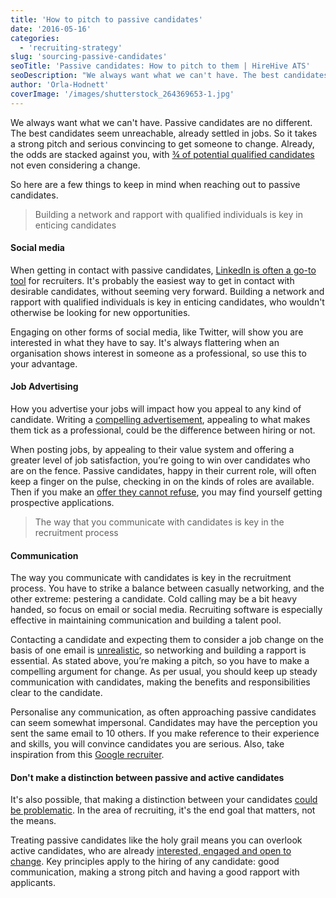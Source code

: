 ```yaml
---
title: 'How to pitch to passive candidates'
date: '2016-05-16'
categories:
  - 'recruiting-strategy'
slug: 'sourcing-passive-candidates'
seoTitle: 'Passive candidates: How to pitch to them | HireHive ATS'
seoDescription: "We always want what we can't have. The best candidates seem unreachable, already settled in jobs. Here is how to pitch to passive candidates!"
author: 'Orla-Hodnett'
coverImage: '/images/shutterstock_264369653-1.jpg'
---
```


We always want what we can't have. Passive candidates are no different. The best candidates seem unreachable, already settled in jobs. So it takes a strong pitch and serious convincing to get someone to change. Already, the odds are stacked against you, with [¾ of potential qualified candidates](https://business.linkedin.com/talent-solutions/blog/2015/06/10-ideas-for-effectively-recruiting-passive-candidates) not even considering a change.

So here are a few things to keep in mind when reaching out to passive candidates.

> Building a network and rapport with qualified individuals is key in enticing candidates

#### **Social media**

When getting in contact with passive candidates, [LinkedIn is often a go-to tool](http://www.eremedia.com/tlnt/why-linkedin-could-be-your-1-source-for-quality-passive-candidates/) for recruiters. It's probably the easiest way to get in contact with desirable candidates, without seeming very forward. Building a network and rapport with qualified individuals is key in enticing candidates, who wouldn't otherwise be looking for new opportunities.

Engaging on other forms of social media, like Twitter, will show you are interested in what they have to say. It's always flattering when an organisation shows interest in someone as a professional, so use this to your advantage.

#### **Job Advertising**

How you advertise your jobs will impact how you appeal to any kind of candidate. Writing a [compelling advertisement](http://www.inc.com/minda-zetlin/9-steps-to-writing-job-ads-top-candidates-cant-resist.html), appealing to what makes them tick as a professional, could be the difference between hiring or not.

When posting jobs, by appealing to their value system and offering a greater level of job satisfaction, you’re going to win over candidates who are on the fence. Passive candidates, happy in their current role, will often keep a finger on the pulse, checking in on the kinds of roles are available. Then if you make an [offer they cannot refuse](http://theundercoverrecruiter.com/writing-effective-job-advertisement-tips/), you may find yourself getting prospective applications.

> The way that you communicate with candidates is key in the recruitment process

#### **Communication**

The way you communicate with candidates is key in the recruitment process. You have to strike a balance between casually networking, and the other extreme: pestering a candidate. Cold calling may be a bit heavy handed, so focus on email or social media. Recruiting software is especially effective in maintaining communication and building a talent pool.

Contacting a candidate and expecting them to consider a job change on the basis of one email is [unrealistic](http://www.socialtalent.co/blog/the-complete-guide-to-emailing-passive-candidates), so networking and building a rapport is essential. As stated above, you’re making a pitch, so you have to make a compelling argument for change. As per usual, you should keep up steady communication with candidates, making the benefits and responsibilities clear to the candidate.

Personalise any communication, as often approaching passive candidates can seem somewhat impersonal. Candidates may have the perception you sent the same email to 10 others. If you make reference to their experience and skills, you will convince candidates you are serious. Also, take inspiration from this [Google recruiter](https://twitter.com/pjf/status/730215052750381056).

#### **Don't make a distinction between passive and active candidates**

It's also possible, that making a distinction between your candidates [could be problematic](http://www.eremedia.com/ere/passive-candidates-are-not-the-holy-grail-of-recruiting/). In the area of recruiting, it's the end goal that matters, not the means.

Treating passive candidates like the holy grail means you can overlook active candidates, who are already [interested, engaged and open to change](http://recruitingdaily.com/active-candidates-passive-candidates-recruiting/). Key principles apply to the hiring of any candidate: good communication, making a strong pitch and having a good rapport with applicants.
